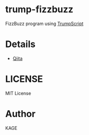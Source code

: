 # trump-fizzbuzz
FizzBuzz program using [TrumpScript](https://github.com/samshadwell/TrumpScript)

# Details
* [Qiita](http://qiita.com/KAGE_MIKU/items/619567666871d5fc2a99)

# LICENSE
MIT License

# Author
KAGE
